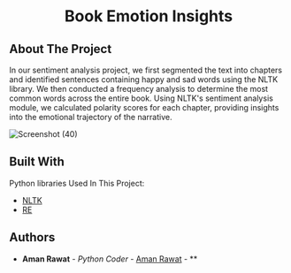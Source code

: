 <h1 align="center" id="title">Book Emotion Insights</h1>

## About The Project
In our sentiment analysis project, we first segmented the text into chapters and identified sentences containing happy and sad words using the NLTK library. We then conducted a frequency analysis to determine the most common words across the entire book. Using NLTK's sentiment analysis module, we calculated polarity scores for each chapter, providing insights into the emotional trajectory of the narrative.


![Screenshot (40)](https://github.com/amannraawat/book_emotion_insights/assets/111896299/644c453a-de5e-4e45-820b-195165619b94)


## Built With

Python libraries Used In This Project:

* [NLTK ](https://www.nltk.org/)
* [RE](https://docs.python.org/3/library/re.html)


## Authors

* **Aman Rawat** - *Python Coder* - [Aman Rawat](https://github.com/amannraawat) - **
